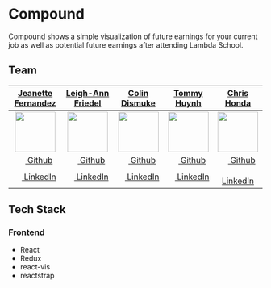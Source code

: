 # Compound

Compound shows a simple visualization of future earnings for your current job as well as potential future earnings after attending Lambda School.

## Team

|                                                [**Jeanette Fernandez**](https://github.com/jeanfern5)                                                |                                           [**Leigh-Ann Friedel**](https://github.com/lafriedel)                                            |                                            [**Colin Dismuke**](https://github.com/cpdis)                                             |                                              [**Tommy Huynh**](https://github.com/tommaay)                                               |                                            [**Chris Honda**](https://github.com/honda0306)                                            |
| :--------------------------------------------------------------------------------------------------------------------------------------------------: | :----------------------------------------------------------------------------------------------------------------------------------------: | :----------------------------------------------------------------------------------------------------------------------------------: | :--------------------------------------------------------------------------------------------------------------------------------------: | :-----------------------------------------------------------------------------------------------------------------------------------: |
|                  [<img src="https://avatars2.githubusercontent.com/u/35198028?s=400&v=4" width="80">](https://github.com/jeanfern5)                  |             [<img src="https://avatars1.githubusercontent.com/u/30815547?s=400&v=4" width="80">](https://github.com/lafriedel)             |            [<img src="https://avatars2.githubusercontent.com/u/1472001?s=400&v=4" width="80">](https://github.com/cpdis)             |             [<img src="https://avatars0.githubusercontent.com/u/26946743?s=400&v=4" width="80">](https://github.com/tommaay)             |          [<img src="https://avatars1.githubusercontent.com/u/23174373?s=400&v=4" width="80">](https://github.com/honda0306)           |
|                             [<img src="https://github.com/favicon.ico" width="15"> Github](https://github.com/jeanfern5)                             |                        [<img src="https://github.com/favicon.ico" width="15"> Github](https://github.com/lafriedel)                        |                       [<img src="https://github.com/favicon.ico" width="15"> Github](https://github.com/cpdis)                       |                        [<img src="https://github.com/favicon.ico" width="15"> Github](https://github.com/tommaay)                        |                     [<img src="https://github.com/favicon.ico" width="15"> Github](https://github.com/honda0306)                      |
| [ <img src="https://static.licdn.com/sc/h/al2o9zrvru7aqj8e1x2rzsrca" width="15"> LinkedIn](https://www.linkedin.com/in/jeanette-fernandez-40832957/) | [ <img src="https://static.licdn.com/sc/h/al2o9zrvru7aqj8e1x2rzsrca" width="15"> LinkedIn](https://www.linkedin.com/in/leigh-ann-friedel/) | [ <img src="https://static.licdn.com/sc/h/al2o9zrvru7aqj8e1x2rzsrca" width="15"> LinkedIn](https://www.linkedin.com/in/colindismuke) | [ <img src="https://static.licdn.com/sc/h/al2o9zrvru7aqj8e1x2rzsrca" width="15"> LinkedIn](https://www.linkedin.com/in/tommy-huynh-ops/) | [ <img src="https://static.licdn.com/sc/h/al2o9zrvru7aqj8e1x2rzsrca" width="15"> LinkedIn](https://www.linkedin.com/in/ichirohonda//) |

## Tech Stack

### Frontend

- React
- Redux
- react-vis
- reactstrap
